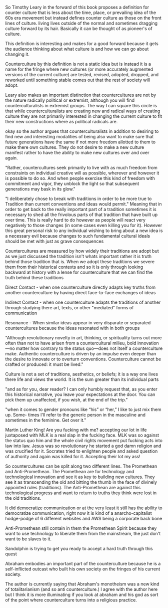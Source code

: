 So Timothy Leary in the forward of this book proposes a definition for counter culture that is less about the time, place, or prevailing idea of the 60s era movement but instead defines counter culture as those on the front lines of culture. living lives outside of the normal and sometimes dragging culture forward by its hair. Basically it can be thought of as pioneer's of culture.

This definition is interesting and makes for a good forward because it gets the audience thinking about what culture is and how we can go about changing it.

Counterculture by this definition is not a static idea but is instead it is a name for the fringe where new cultures (or more accurately augmented versions of the current culture) are tested, revised, adopted, dropped, and reworked until something stable comes out that the rest of society will adopt.

Leary also makes an important distinction that countercultures are not by the nature radically political or extremist, although you will find counterculturalists in extremist groups. The way I can square this circle is that while counterculturalists are creating new and radical ways of creating culture they are not primarily interested in changing the current culture to fit their new constructions where as political radicals are.

okay so the author argues that counterculturalists in addition to desiring to find new and interesting modalities of being also want to make sure that future generations have the same if not more freedom allotted to them to make there own cultures. They do not desire to make a new culture manifest rather to have the ability to make new cultures over and over again.

"Rather, countercultures seek primarily to live with as
much freedom from constraints on individual creative will as possible,
wherever and however it is possible to do so. And when people exercise this
kind of freedom with commitment and vigor, they unblock the light so
that subsequent generations may bask in its glow."

"I deliberately chose to break with traditions in order to
be more true to Tradition than current conventions and
ideas would permit."
Meaning that in order to get back to the really important part of a tradition sometimes it is necessary to shed all the frivolous parts of that tradition that have built up over time. This is really hard to do however as people will react very negatively to those changes (in some cases even killing you for it). However this great personal risk to any individual wishing to bring about a new idea is a necessary evil because changes to such fundamental cultural ideals should be met with just as grave consequences

Countercultures are measured by how widely their traditions are adopt but as we just discussed the tradition isn't whats important rather it is truth behind those tradition that is. When we adopt these traditions we severe them from their historical contexts and so it is only through looking backward at history with a lense for counterculture that we can find the truth behind these traditions

Direct Contact - when one counterculture directly adapts key truths from another counterculture by having direct face-to-face exchanges of ideas

Indirect Contact - when one counterculture adapts the traditions of another through studying there art, texts, or other "mediated" forms of communication

Resonance - When similar ideas appear in very disparate or separated countercultures because the ideas resonated with in both groups

"Although revolutionary novelty in art, thinking, or spirituality turns out
more often than not to have arisen from a countercultural milieu, bold
innovation—no matter how contrary to the status quo—does not itself a
counterculture make. Authentic counterculture is driven by an impulse
even deeper than the desire to innovate or to overturn conventions.
Counterculture cannot be crafted or produced: it must be lived."

Culture is not a set of traditions, aesthetics, or beliefs; it is a way one lives there life and views the world. It is the sum greater than its individual parts

"and as for you, dear reader? I can only humbly request that, as you
enter this historical narrative, you leave your expectations at the door. You
can pick them up unaffected, if you wish, at the end of the trip."

"when it comes to gender pronouns like “his” or “her,” I like to just mix them up. Some-
times I'll refer to the generic person in the masculine and sometimes in the
feminine. Get over it."

Martin Luther King! Are you fucking with me? accepting our lot in life juxtaposed with MLK is a real slap in the fucking face. MLK was so against the status quo him and the whole civil rights movement put fucking acts into law into law. Jesus was so revolutionary he started a god damn religion and was crucified for it. Socrates tried to enlighten people and asked question of authority and again was killed for it. Accepting their lot my ass!

So countercultures can be split along two different lines. The Promethean and Anti-Promethean. The Promethean are for technology and technological innovation and see it as key to building new cultures. They see it as transcending the old and bitting the thumb in the face of divinely appointed rules (traditions). The Anti-Promethean are against this technological progress and want to return to truths they think were lost in the old traditions.

It did democratize communication or at the very least it still has the ability to democratize communication, right now it is kind of a anarcho-capitalist hodge-podge of 6 different websites and AWS being a corporate back bone

Anti-Promethean still contain in them the Promethean Spirit because they want to use technology to liberate them from the mainstream, the just don't want to be slaves to it.

Sandolphin is trying to get you ready to accept a hard truth through this quest

Abraham embodies an important part of the counterculture because he is a self-inflicted outcast who built his own society on the fringes of his current society.

The author is currently saying that Abraham's monotheism was a new kind of totalitarianism (and so anti counterculture.) I agree with the author here but I think it is more illuminating if you look at abraham and his god as sort of the point where counterculture turns into a religious practice. 
